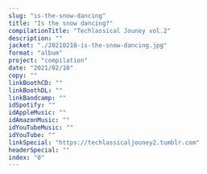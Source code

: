 ```yaml
---
slug: "is-the-snow-dancing"
title: "Is the snow dancing?"
compilationTitle: "Techlassical Jouney vol.2"
description: ""
jacket: "./20210210-is-the-snow-dancing.jpg"
format: "album"
project: "compilation"
date: "2021/02/10"
copy: ""
linkBoothCD: ""
linkBoothDL: ""
linkBandcamp: ""
idSpotify: ""
idAppleMusic: ""
idAmazonMusic: ""
idYouTubeMusic: ""
idYouTube: ""
linkSpecial: "https://techlassicaljouney2.tumblr.com"
headerSpecial: ""
index: "0"
---
```

